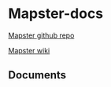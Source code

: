 # Mapster-docs



[Mapster github repo](https://github.com/MapsterMapper/Mapster)



[Mapster wiki](https://github.com/MapsterMapper/Mapster/wiki)



## Documents

